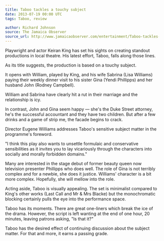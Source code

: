 ```yaml
---
title: Taboo tackles a touchy subject
date: 2013-07-19 00:00 UTC
tags: Taboo, review

author: Richard Johnson
source: The Jamaica Observer
source_url: http://www.jamaicaobserver.com/entertainment/Taboo-tackles-a-touchy-subject_14690586
---
```


Playwright and actor Keiran King has set his sights on creating standout
productions in local theatre. His latest effort, Taboo, falls along those lines.

As its title suggests, the production is based on a touchy subject.

It opens with William, played by King, and his wife Sabrina (Lisa Williams)
paying their weekly dinner visit to his sister Gina (Yendi Phillipps) and her
husband John (Rodney Campbell).

William and Sabrina have clearly hit a rut in their marriage and the
relationship is icy.

In contrast, John and Gina seem happy — she's the Duke Street attorney, he's
the successful accountant and they have two children. But after a few drinks
and a game of strip me, the facade begins to crack.

Director Eugene Williams addresses Taboo's sensitive subject matter in the
programme's foreword.

"I think this play also wants to unsettle formulaic and conservative
sensibilities as it invites you to lay vicariously through the characters
into socially and morally forbidden domains."

Many are interested in the stage debut of former beauty queen now television
presenter Phillipps who does well. The role of Gina is not terribly complex and
for a newbie, she does it justice. Williams' character is a bit more complex.
Hopefully, she will mellow into the role.

Acting aside, Taboo is visually appealing. The set is minimalist compared to
King's other works (Last Call and Mr & Mrs Blacke) but the monochromatic
blocking certainly pulls the eye into the performance space.

Taboo has its moments. There are great one-liners which break the ice of the
drama. However, the script is left wanting at the end of one hour, 20 minutes,
leaving patrons asking, "Is that it?"

Taboo has the desired effect of continuing discussion about the subject matter.
For that and more, it earns a passing grade.

